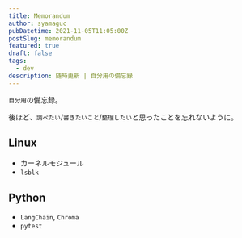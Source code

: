 ```yaml
---
title: Memorandum
author: syamaguc
pubDatetime: 2021-11-05T11:05:00Z
postSlug: memorandum
featured: true
draft: false
tags:
  - dev
description: 随時更新 | 自分用の備忘録
---
```


`自分用`の備忘録。

後ほど、`調べたい`/`書きたいこと`/`整理したい`と思ったことを忘れないように。

## Linux

- カーネルモジュール
- `lsblk`

## Python

- `LangChain`, `Chroma`
- `pytest`
